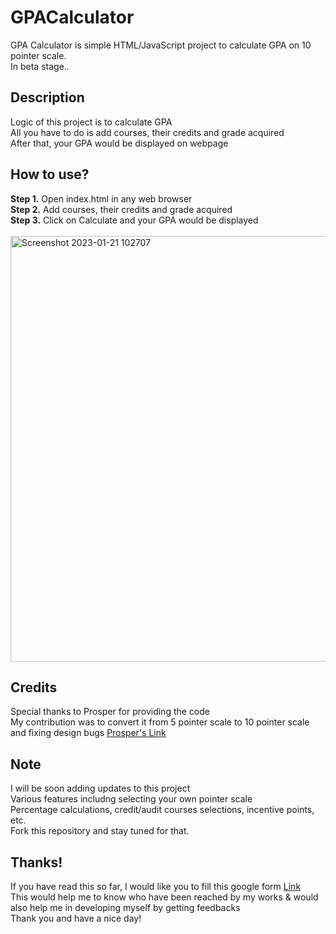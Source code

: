 # GPACalculator
GPA Calculator is simple HTML/JavaScript project to calculate GPA on 10 pointer scale.<br>
In beta stage..


## Description
Logic of this project is to calculate GPA <br>
All you have to do is add courses, their credits and grade acquired <br>
After that, your GPA would be displayed on webpage <br>


## How to use?
<b>Step 1.</b> Open index.html in any web browser <br>
<b>Step 2.</b> Add courses, their credits and grade acquired<br>
<b>Step 3.</b> Click on Calculate and your GPA would be displayed <br><br>
<img width="681" alt="Screenshot 2023-01-21 102707" src="https://user-images.githubusercontent.com/111577600/213844198-e61cd3d3-0a8c-4724-8e90-5d96526e861b.png">




## Credits
Special thanks to Prosper
for providing the code<br>
My contribution was to convert it from 5 pointer scale to 10 pointer scale and fixing design bugs
[Prosper's Link](https://codepen.io/Proyce/pen/NWxYWgr)<br>


## Note
I will be soon adding updates to this project<br>
Various features includng selecting your own pointer scale<br>
Percentage calculations, credit/audit courses selections, incentive points, etc.<br>
Fork this repository and stay tuned for that.


## Thanks!
If you have read this so far, I would like you to fill this google form [Link](https://forms.gle/6C6JFL56VazfwErm6)<br>
This would help me to know who have been reached by my works & would also help me in developing myself by getting feedbacks<br>
Thank you and have a nice day!
